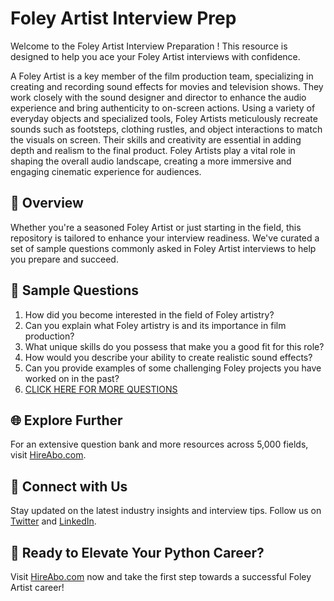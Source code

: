 # Foley Artist Interview Prep

Welcome to the Foley Artist Interview Preparation ! This resource is designed to help you ace your Foley Artist interviews with confidence.

A Foley Artist is a key member of the film production team, specializing in creating and recording sound effects for movies and television shows. They work closely with the sound designer and director to enhance the audio experience and bring authenticity to on-screen actions. Using a variety of everyday objects and specialized tools, Foley Artists meticulously recreate sounds such as footsteps, clothing rustles, and object interactions to match the visuals on screen. Their skills and creativity are essential in adding depth and realism to the final product. Foley Artists play a vital role in shaping the overall audio landscape, creating a more immersive and engaging cinematic experience for audiences.

## 🚀 Overview

Whether you're a seasoned Foley Artist or just starting in the field, this repository is tailored to enhance your interview readiness. We've curated a set of sample questions commonly asked in Foley Artist interviews to help you prepare and succeed.

## 📝 Sample Questions

1. How did you become interested in the field of Foley artistry?
2. Can you explain what Foley artistry is and its importance in film production?
3. What unique skills do you possess that make you a good fit for this role?
4. How would you describe your ability to create realistic sound effects?
5. Can you provide examples of some challenging Foley projects you have worked on in the past?
6. [CLICK HERE FOR MORE QUESTIONS](https://hireabo.com/job/16_2_20/Foley%20Artist)

## 🌐 Explore Further

For an extensive question bank and more resources across 5,000 fields, visit [HireAbo.com](https://www.hireabo.com).

## 📱 Connect with Us

Stay updated on the latest industry insights and interview tips. Follow us on [Twitter](https://twitter.com/hireabo) and [LinkedIn](https://www.linkedin.com/in/hire-abo-3609972a8/).

## 🚀 Ready to Elevate Your Python Career?

Visit [HireAbo.com](https://www.hireabo.com) now and take the first step towards a successful Foley Artist career!